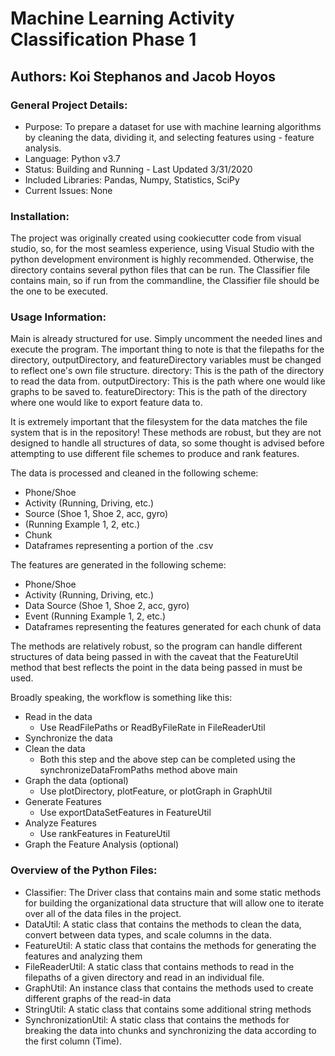 # Machine Learning Activity Classification Phase 1

## Authors: Koi Stephanos and Jacob Hoyos

### General Project Details:

- Purpose: To prepare a dataset for use with machine learning algorithms by cleaning the data, dividing it, and selecting features using - feature analysis.
- Language: Python v3.7
- Status: Building and Running - Last Updated 3/31/2020
- Included Libraries: Pandas, Numpy, Statistics, SciPy
- Current Issues: None

### Installation:

The project was originally created using cookiecutter code from visual studio, so, for the most seamless experience, using Visual Studio with the python development environment is highly recommended. Otherwise, the directory contains several python files that can be run. The Classifier file contains main, so if run from the commandline, the Classifier file should be the one to be executed. 

### Usage Information:

Main is already structured for use. Simply uncomment the needed lines and execute the program. The important thing to note is that the filepaths for the directory, outputDirectory, and featureDirectory variables must be changed to reflect one's own file structure. 
directory: This is the path of the directory to read the data from.
outputDirectory: This is the path where one would like graphs to be saved to.
featureDirectory: This is the path of the directory where one would like to export feature data to.

It is extremely important that the filesystem for the data matches the file system that is in the repository! These methods are robust, but they are not designed to handle all structures of data, so some thought is advised before attempting to use different file schemes to produce and rank features.

The data is processed and cleaned in the following scheme:
  - Phone/Shoe
  - Activity (Running, Driving, etc.)
  - Source (Shoe 1, Shoe 2, acc, gyro)
  - (Running Example 1, 2, etc.)
  - Chunk
  - Dataframes representing a portion of the .csv
        
The features are generated in the following scheme:
  - Phone/Shoe
  - Activity (Running, Driving, etc.)
  - Data Source (Shoe 1, Shoe 2, acc, gyro)
  - Event (Running Example 1, 2, etc.)
  - Dataframes representing the features generated for each chunk of data
        
The methods are relatively robust, so the program can handle different structures of data being passed in with the caveat that the FeatureUtil method that best reflects the point in the data being passed in must be used. 

Broadly speaking, the workflow is something like this:
  - Read in the data
    - Use ReadFilePaths or ReadByFileRate in FileReaderUtil
  - Synchronize the data
  - Clean the data 
    - Both this step and the above step can be completed using the synchronizeDataFromPaths method above main
  - Graph the data (optional)
    - Use plotDirectory, plotFeature, or plotGraph in GraphUtil
  - Generate Features
    - Use exportDataSetFeatures in FeatureUtil
  - Analyze Features
    - Use rankFeatures in FeatureUtil
  - Graph the Feature Analysis (optional)

### Overview of the Python Files:

- Classifier: The Driver class that contains main and some static methods for building the organizational data structure that will allow one to iterate over all of the data files in the project. 
- DataUtil: A static class that contains the methods to clean the data, convert between data types, and scale columns in the data.
- FeatureUtil: A static class that contains the methods for generating the features and analyzing them
- FileReaderUtil: A static class that contains methods to read in the filepaths of a given directory and read in an individual file.
- GraphUtil: An instance class that contains the methods used to create different graphs of the read-in data
- StringUtil: A static class that contains some additional string methods 
- SynchronizationUtil: A static class that contains the methods for breaking the data into chunks and synchronizing the data according to the first column (Time).



